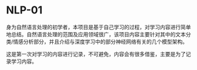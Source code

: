 # NLP-01

身为自然语言处理的初学者，本项目是基于自己学习的过程，对学习内容进行简单地总结。自然语言处理的范围及应用领域很广，该项目内容主要针对其中的文本分类/情感分析部分，并且介绍与深度学习中的部分神经网络有关的几个模型架构。

这是第一次对学习的内容进行记录，不可避免，内容会有很多借鉴，主要是为了记录学习内容。